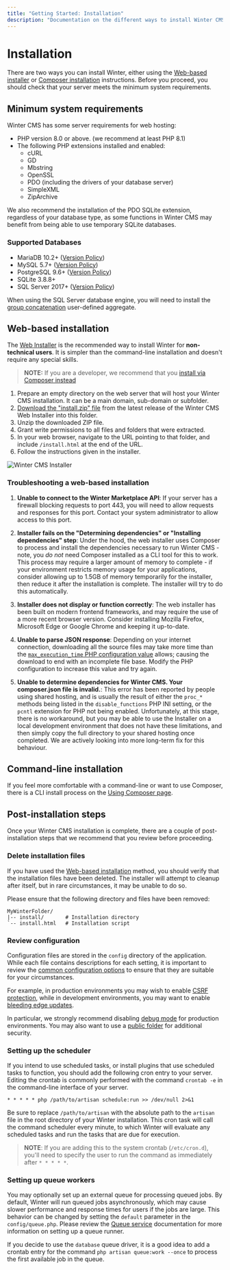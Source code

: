 ```yaml
---
title: "Getting Started: Installation"
description: "Documentation on the different ways to install Winter CMS for your next project."
---
```

# Installation

There are two ways you can install Winter, either using the [Web-based installer](#web-based-installation) or [Composer installation](../architecture/using-composer) instructions. Before you proceed, you should check that your server meets the minimum system requirements.

## Minimum system requirements

Winter CMS has some server requirements for web hosting:

- PHP version 8.0 or above. (we recommend at least PHP 8.1)
- The following PHP extensions installed and enabled:
    - cURL
    - GD
    - Mbstring
    - OpenSSL
    - PDO (including the drivers of your database server)
    - SimpleXML
    - ZipArchive

We also recommend the installation of the PDO SQLite extension, regardless of your database type, as some functions in Winter CMS may benefit from being able to use temporary SQLite databases.

### Supported Databases

- MariaDB 10.2+ ([Version Policy](https://mariadb.org/about/#maintenance-policy))
- MySQL 5.7+ ([Version Policy](https://en.wikipedia.org/wiki/MySQL#Release_history))
- PostgreSQL 9.6+ ([Version Policy](https://www.postgresql.org/support/versioning/))
- SQLite 3.8.8+
- SQL Server 2017+ ([Version Policy](https://docs.microsoft.com/en-us/lifecycle/products/?products=sql-server))

When using the SQL Server database engine, you will need to install the [group concatenation](https://github.com/orlando-colamatteo/ms-sql-server-group-concat-sqlclr) user-defined aggregate.

## Web-based installation

The [Web Installer](https://github.com/wintercms/web-installer) is the recommended way to install Winter for **non-technical users**. It is simpler than the command-line installation and doesn't require any special skills.

> **NOTE:** If you are a developer, we recommend that you [install via Composer instead](../architecture/using-composer)

1. Prepare an empty directory on the web server that will host your Winter CMS installation. It can be a main domain, sub-domain or subfolder.
2. [Download the "install.zip" file](https://github.com/wintercms/web-installer/releases/latest/download/install.zip) from the latest release of the Winter CMS Web Installer into this folder.
3. Unzip the downloaded ZIP file.
4. Grant write permissions to all files and folders that were extracted.
5. In your web browser, navigate to the URL pointing to that folder, and include `/install.html` at the end of the URL.
6. Follow the instructions given in the installer.

![Winter CMS Installer](https://raw.githubusercontent.com/wintercms/docs/main/images/web-installer.jpg)

### Troubleshooting a web-based installation

1. **Unable to connect to the Winter Marketplace API**: If your server has a firewall blocking requests to port 443, you will need to allow requests and responses for this port. Contact your system administrator to allow access to this port.

2. **Installer fails on the "Determining dependencies" or "Installing dependencies" step**: Under the hood, the web installer uses Composer to process and install the dependencies necessary to run Winter CMS - note, you *do not* need Composer installed as a CLI tool for this to work. This process may require a larger amount of memory to complete - if your environment restricts memory usage for your applications, consider allowing up to 1.5GB of memory temporarily for the installer, then reduce it after the installation is complete. The installer will try to do this automatically.

3. **Installer does not display or function correctly**: The web installer has been built on modern frontend frameworks, and may require the use of a more recent browser version. Consider installing Mozilla Firefox, Microsoft Edge or Google Chrome and keeping it up-to-date.

4. **Unable to parse JSON response**: Depending on your internet connection, downloading all the source files may take more time than the [`max_execution_time` PHP configuration value](https://www.php.net/manual/en/info.configuration.php#ini.max-execution-time) allows; causing the download to end with an incomplete file base. Modify the PHP configuration to increase this value and try again.

5. **Unable to determine dependencies for Winter CMS. Your composer.json file is invalid.**: This error has been reported by people using shared hosting, and is usually the result of either the `proc_*` methods being listed in the `disable_functions` PHP INI setting, or the `pcntl` extension for PHP not being enabled. Unfortunately, at this stage, there is no workaround, but you may be able to use the Installer on a local development environment that does not have these limitations, and then simply copy the full directory to your shared hosting once completed. We are actively looking into more long-term fix for this behaviour.

## Command-line installation

If you feel more comfortable with a command-line or want to use Composer, there is a CLI install process on the [Using Composer page](../architecture/using-composer).

## Post-installation steps

Once your Winter CMS installation is complete, there are a couple of post-installation steps that we recommend that you review before proceeding.

### Delete installation files

If you have used the [Web-based installation](#web-based-installation) method, you should verify that the installation files have been deleted. The installer will attempt to cleanup after itself, but in rare circumstances, it may be unable to do so.

Please ensure that the following directory and files have been removed:

```treeview
MyWinterFolder/
|-- install/       # Installation directory
`-- install.html   # Installation script
```

### Review configuration

Configuration files are stored in the `config` directory of the application. While each file contains descriptions for each setting, it is important to review the [common configuration options](../setup/configuration) to ensure that they are suitable for your circumstances.

For example, in production environments you may wish to enable [CSRF protection](../setup/configuration#csrf-protection), while in development environments, you may want to enable [bleeding edge updates](../setup/configuration#bleeding-edge-updates).

In particular, we strongly recommend disabling [debug mode](../setup/configuration#debug-mode) for production environments. You may also want to use a [public folder](../setup/configuration#using-a-public-folder) for additional security.

### Setting up the scheduler

If you intend to use scheduled tasks, or install plugins that use scheduled tasks to function, you should add the following cron entry to your server. Editing the crontab is commonly performed with the command `crontab -e` in the command-line interface of your server.

```
* * * * * php /path/to/artisan schedule:run >> /dev/null 2>&1
```

Be sure to replace `/path/to/artisan` with the absolute path to the `artisan` file in the root directory of your Winter installation. This cron task will call the command scheduler every minute, to which Winter will evaluate any scheduled tasks and run the tasks that are due for execution.

> **NOTE**: If you are adding this to the system crontab (`/etc/cron.d`), you'll need to specify the user to run the command as immediately after `* * * * *`.

### Setting up queue workers

You may optionally set up an external queue for processing queued jobs. By default, Winter will run queued jobs asynchronously, which may cause slower performance and response times for users if the jobs are large. This behavior can be changed by setting the `default` parameter in the `config/queue.php`. Please review the [Queue service](../services/queues.md) documentation for more information on setting up a queue runner.

If you decide to use the `database` queue driver, it is a good idea to add a crontab entry for the command `php artisan queue:work --once` to process the first available job in the queue.
